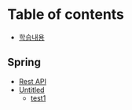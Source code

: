 # Table of contents

* [학습내용](README.md)

## Spring

* [Rest API](spring/untitled-1.md)
* [Untitled](spring/untitled/README.md)
  * [test1](spring/untitled/test1.md)

